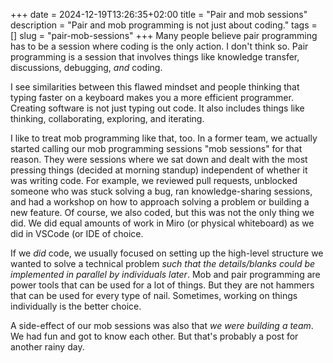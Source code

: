 +++
date = 2024-12-19T13:26:35+02:00
title = "Pair and mob sessions"
description = "Pair and mob programming is not just about coding."
tags = []
slug = "pair-mob-sessions"
+++
Many people believe pair programming has to be a session where coding is the only action. I don't think so. Pair programming is a session that involves things like knowledge transfer, discussions, debugging, _and_ coding.

I see similarities between this flawed mindset and people thinking that typing faster on a keyboard makes you a more efficient programmer. Creating software is not just typing out code. It also includes things like thinking, collaborating, exploring, and iterating.

I like to treat mob programming like that, too. In a former team, we actually started calling our mob programming sessions "mob sessions" for that reason. They were sessions where we sat down and dealt with the most pressing things (decided at morning standup) independent of whether it was writing code. For example, we reviewed pull requests, unblocked someone who was stuck solving a bug, ran knowledge-sharing sessions, and had a workshop on how to approach solving a problem or building a new feature. Of course, we also coded, but this was not the only thing we did. We did equal amounts of work in Miro (or physical whiteboard) as we did in VSCode (or <emph title="Integrated Development Environment">IDE</emph> of choice.

If we _did_ code, we usually focused on setting up the high-level structure we wanted to solve a technical problem _such that the details/blanks could be implemented in parallel by individuals later_. Mob and pair programming are power tools that can be used for a lot of things. But they are not hammers that can be used for every type of nail. Sometimes, working on things individually is the better choice.

A side-effect of our mob sessions was also that _we were building a team_. We had fun and got to know each other. But that's probably a post for another rainy day.
